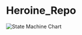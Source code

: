 # Heroine_Repo

 
![State Machine Chart](https://github.com/user-attachments/assets/9460b3c1-a99e-4166-8ee2-a6979e01db11)

